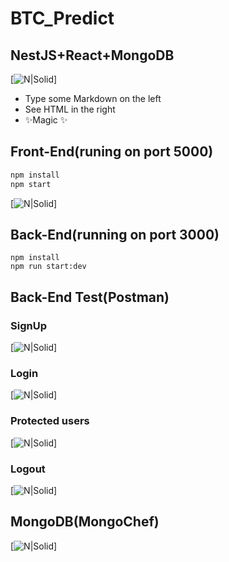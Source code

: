# BTC_Predict

## NestJS+React+MongoDB

[![N|Solid](https://github.com/nabi-topdev/BTC_Predict/blob/main/Assets/Guess%20thePrice%20direction1.png)]

- Type some Markdown on the left
- See HTML in the right
- ✨Magic ✨

## Front-End(runing on port 5000)

```sh
npm install
npm start
```
[![N|Solid](https://github.com/nabi-topdev/BTC_Predict/blob/main/Assets/Guess%20thePrice%20direction2.png)]

## Back-End(running on port 3000)

```s2
npm install
npm run start:dev
```

## Back-End Test(Postman)
### SignUp
[![N|Solid](https://github.com/nabi-topdev/BTC_Predict/blob/main/Assets/postman-backend-test-signup.png)]
### Login
[![N|Solid](https://github.com/nabi-topdev/BTC_Predict/blob/main/Assets/postman-backend-test-login.png)]
### Protected users
[![N|Solid](https://github.com/nabi-topdev/BTC_Predict/blob/main/Assets/postman-backend-test-protected-users.png)]
### Logout
[![N|Solid](https://github.com/nabi-topdev/BTC_Predict/blob/main/Assets/postman-backend-test-logout.png)]

## MongoDB(MongoChef)
[![N|Solid](https://github.com/nabi-topdev/BTC_Predict/blob/main/Assets/postman-backend-test-db(mongochef).png)]
